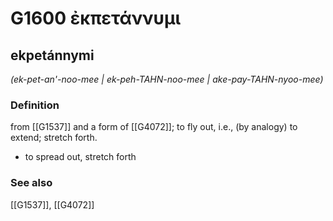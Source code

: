 # G1600 ἐκπετάννυμι

## ekpetánnymi

_(ek-pet-an'-noo-mee | ek-peh-TAHN-noo-mee | ake-pay-TAHN-nyoo-mee)_

### Definition

from [[G1537]] and a form of [[G4072]]; to fly out, i.e., (by analogy) to extend; stretch forth.

- to spread out, stretch forth

### See also

[[G1537]], [[G4072]]

